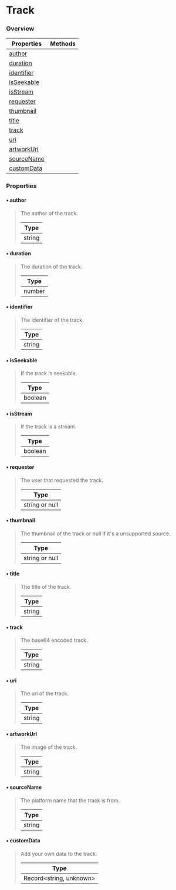 # Track

### Overview

| Properties                | Methods |
| ------------------------- | :------ |
| [author](#author)         |         |
| [duration](#duration)     |         |
| [identifier](#identifier) |         |
| [isSeekable](#isSeekable) |         |
| [isStream](#isStream)     |         |
| [requester](#requester)   |         |
| [thumbnail](#thumbnail)   |         |
| [title](#title)           |         |
| [track](#track)           |         |
| [uri](#uri)               |         |
| [artworkUrl](#artworkurl) |         |
| [sourceName](#sourcename) |         |
| [customData](#customdata) |         |

### Properties

#### • author

> The author of the track.
>
> | Type   |
> | ------ |
> | string |

#### • duration

> The duration of the track.
>
> | Type   |
> | ------ |
> | number |

#### • identifier

> The identifier of the track.
>
> | Type   |
> | ------ |
> | string |

#### • isSeekable

> If the track is seekable.
>
> | Type    |
> | ------- |
> | boolean |

#### • isStream

> If the track is a stream.
>
> | Type    |
> | ------- |
> | boolean |

#### • requester

> The user that requested the track.
>
> | Type           |
> | -------------- |
> | string or null |

#### • thumbnail

> The thumbnail of the track or null if it's a unsupported source.
>
> | Type           |
> | -------------- |
> | string or null |

#### • title

> The title of the track.
>
> | Type   |
> | ------ |
> | string |

#### • track

> The base64 encoded track.
>
> | Type   |
> | ------ |
> | string |

#### • uri

> The uri of the track.
>
> | Type   |
> | ------ |
> | string |

#### • artworkUrl

> The image of the track.
>
> | Type   |
> | ------ |
> | string |

#### • sourceName

> The platform name that the track is from.
>
> | Type   |
> | ------ |
> | string |

#### • customData

> Add your own data to the track.
>
> | Type                    |
> | ----------------------- |
> | Record<string, unknown> |
